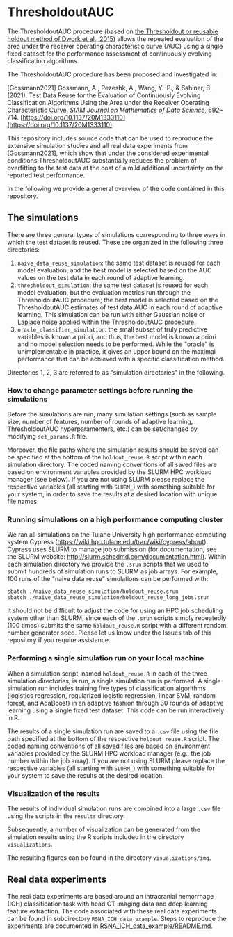 # ThresholdoutAUC

The ThresholdoutAUC procedure (based on [the Thresholdout or reusable holdout method of Dwork et al., 2015](https://arxiv.org/abs/1506.02629)) allows the repeated evaluation of the area under the receiver operating characteristic curve (AUC) using a single fixed dataset for the performance assessment of continuously evolving classification algorithms.

The ThresholdoutAUC procedure has been proposed and investigated in:

[Gossmann2021] Gossmann, A., Pezeshk, A., Wang, Y.-P., &amp; Sahiner, B. (2021). Test Data Reuse for the Evaluation of Continuously Evolving Classification Algorithms Using the Area under the Receiver Operating Characteristic Curve. *SIAM Journal on Mathematics of Data Science*, 692–714. [https://doi.org/10.1137/20M1333110](https://doi.org/10.1137/20M1333110)

This repository includes source code that can be used to reproduce the extensive simulation studies and all real data experiments from [Gossmann2021], which show that under the considered experimental conditions ThresholdoutAUC substantially reduces the problem of overfitting to the test data at the cost of a mild additional uncertainty on the reported test performance.

In the following we provide a general overview of the code contained in this repository.

## The simulations

There are three general types of simulations corresponding to three ways in which the test dataset is reused. These are organized in the following three directories:

1. `naive_data_reuse_simulation`: the same test dataset is reused for each model evaluation, and the best model is selected based on the AUC values on the test data in each round of adaptive learning.
2. `thresholdout_simulation`: the same test dataset is reused for each model evaluation, but the evaluation metrics run through the ThresholdoutAUC procedure; the best model is selected based on the ThresholdoutAUC estimates of test data AUC in each round of adaptive learning. This simulation can be run with either Gaussian noise or Laplace noise applied within the ThresholdoutAUC procedure.
3. `oracle_classifier_simulation`: the small subset of truly predictive variables is known a priori, and thus, the best model is known a priori and no model selection needs to be performed. While the "oracle" is unimplementable in practice, it gives an upper bound on the maximal performance that can be achieved with a specific classification method.

Directories 1, 2, 3 are referred to as "simulation directories" in the following.

### How to change parameter settings before running the simulations

Before the simulations are run, many simulation settings (such as sample size, number of features, number of rounds of adaptive learning, ThresholdoutAUC hyperparamenters, etc.) can be set/changed by modifying `set_params.R` file.

Moreover, the file paths where the simulation results should be saved can be specified at the bottom of the `holdout_reuse.R` script within each simulation directory.
The coded naming conventions of all saved files are based on environment variables provided by the SLURM HPC workload manager (see below). If you are not using SLURM please replace the respective variables (all starting with `SLURM_`) with something suitable for your system, in order to save the results at a desired location with unique file names.

### Running simulations on a high performance computing cluster

We ran all simulations on the Tulane University high performance computing system Cypress (https://wiki.hpc.tulane.edu/trac/wiki/cypress/about).
Cypress uses SLURM to manage job submission (for documentation, see the SLURM website: http://slurm.schedmd.com/documentation.html).
Within each simulation directory we provide the `.srun` scripts that we used to submit hundreds of simulation runs to SLURM as job arrays.
For example, 100 runs of the "naive data reuse" simulations can be performed with:

```
sbatch ./naive_data_reuse_simulation/holdout_reuse.srun
sbatch ./naive_data_reuse_simulation/holdout_reuse_long_jobs.srun
```

It should not be difficult to adjust the code for using an HPC job scheduling system other than SLURM, since each of the `.srun` scripts simply repeatedly (100 times) submits the same `holdout_reuse.R` script with a different random number generator seed.
Please let us know under the Issues tab of this repository if you require assistance.

### Performing a single simulation run on your local machine

When a simulation script, named `holdout_reuse.R` in each of the three simulation directories, is run, a single simulation run is performed.
A single simulation run includes training five types of classification algorithms (logistics regression, regularized logistic regression, linear SVM, random forest, and AdaBoost) in an adaptive fashion through 30 rounds of adaptive learning using a single fixed test dataset.
This code can be run interactively in R.

The results of a single simulation run are saved to a `.csv` file using the file path specified at the bottom of the respective `holdout_reuse.R` script.
The coded naming conventions of all saved files are based on environment variables provided by the SLURM HPC workload manager (e.g., the job number within the job array). If you are not using SLURM please replace the respective variables (all starting with `SLURM_`) with something suitable for your system to save the results at the desired location.

### Visualization of the results

The results of individual simulation runs are combined into a large `.csv` file using the scripts in the `results` directory.

Subsequently, a number of visualization can be generated from the simulation results using the R scripts included in the directory `visualizations`.

The resulting figures can be found in the directory `visualizations/img`.

## Real data experiments

The real data experiments are based around an intracranial hemorrhage (ICH) classification task with head CT imaging data and deep learning feature extraction. The code associated with these real data experiments can be found in subdirectory `RSNA_ICH_data_example`. Steps to reproduce the experiments are documented in [RSNA_ICH_data_example/README.md](RSNA_ICH_data_example/README.md).
